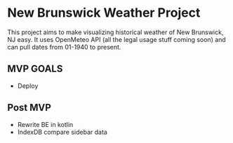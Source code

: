 # New Brunswick Weather Project

This project aims to make visualizing historical weather of New Brunswick, NJ easy. It uses OpenMeteo API (all the legal usage stuff coming soon) and can pull dates from 01-1940 to present.

## MVP GOALS

- Deploy

## Post MVP

- Rewrite BE in kotlin
- IndexDB compare sidebar data
